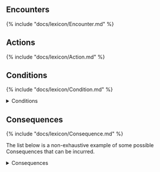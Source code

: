 ## Encounters

{% include "docs/lexicon/Encounter.md" %}

## Actions

{% include "docs/lexicon/Action.md" %}

## Conditions

{% include "docs/lexicon/Condition.md" %}

<details>
    <summary>Conditions</summary>
    <ul>
        <li>{% item "Blinded" %}</li>
        <li>{% item "Distracted" %}</li>
        <li>{% item "Distraught" %}</li>
        <li>{% item "Immobilized" %}</li>
        <li>{% item "Incapacitated" %}</li>
        <li>{% item "Off_Guard" %}</li>
        <li>{% item "Prone" %}</li>
        <li>{% item "Silenced" %}</li>
        <li>{% item "Unconscious" %}</li>
    </ul>
</details>

## Consequences

{% include "docs/lexicon/Consequence.md" %}

The list below is a non-exhaustive example of some possible Consequences that can be incurred.

<details>
    <summary>Consequences</summary>
    <ul>
        <li>{% item "Exhaustion" %}</li>
        <li>{% item "Poisoned" %}</li>
        <li>{% item "Death" %}</li>
    </ul>
</details>
